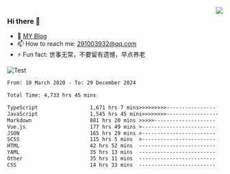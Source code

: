 <img align='right' src='https://github-readme-stats.vercel.app/api?username=niaogege&show_icons=true&theme=radical'/>

### Hi there 👋

- 🌱 [MY Blog](https://bythewayer.com/)
- 📫 How to reach me: 291003932@qq.com
- ⚡ Fun fact:  世事无常，不要留有遗憾，早点养老

![Test](https://github-readme-stats.vercel.app/api/top-langs/?username=niaogege&layout=compact)

<!--START_SECTION:waka-->

```txt
From: 10 March 2020 - To: 29 December 2024

Total Time: 4,733 hrs 45 mins

TypeScript                 1,671 hrs 7 mins>>>>>>>>>----------------   35.30 %
JavaScript                 1,545 hrs 45 mins>>>>>>>>-----------------   32.65 %
Markdown                   881 hrs 20 mins >>>>>--------------------   18.62 %
Vue.js                     177 hrs 49 mins >------------------------   03.76 %
JSON                       165 hrs 29 mins >------------------------   03.50 %
SCSS                       115 hrs 5 mins  >------------------------   02.43 %
HTML                       42 hrs 52 mins  -------------------------   00.91 %
YAML                       35 hrs 13 mins  -------------------------   00.74 %
Other                      35 hrs 11 mins  -------------------------   00.74 %
CSS                        14 hrs 33 mins  -------------------------   00.31 %
```

<!--END_SECTION:waka-->
